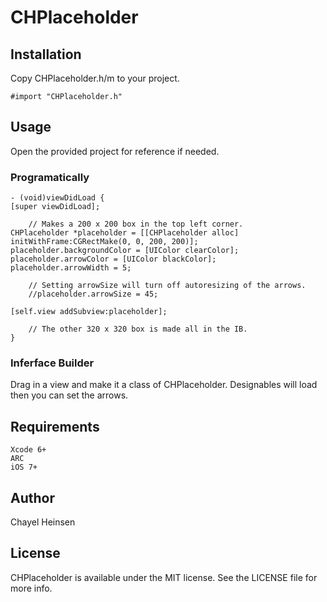 # CHPlaceholder

## Installation

Copy CHPlaceholder.h/m to your project.

	#import "CHPlaceholder.h"

## Usage

Open the provided project for reference if needed.

### Programatically

	- (void)viewDidLoad {
    [super viewDidLoad];
    
        // Makes a 200 x 200 box in the top left corner.
    CHPlaceholder *placeholder = [[CHPlaceholder alloc] initWithFrame:CGRectMake(0, 0, 200, 200)];
    placeholder.backgroundColor = [UIColor clearColor];
    placeholder.arrowColor = [UIColor blackColor];
    placeholder.arrowWidth = 5;
    
        // Setting arrowSize will turn off autoresizing of the arrows.
        //placeholder.arrowSize = 45;
    
    [self.view addSubview:placeholder];
    
        // The other 320 x 320 box is made all in the IB.
	}

### Inferface Builder

Drag in a view and make it a class of CHPlaceholder. Designables will load then you can set the arrows.


## Requirements

	Xcode 6+
	ARC
	iOS 7+

## Author

Chayel Heinsen

## License

CHPlaceholder is available under the MIT license. See the LICENSE file for more info.

